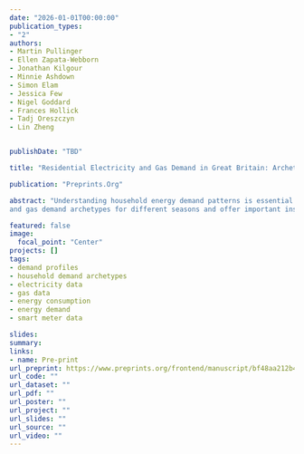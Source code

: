 ```yaml
---
date: "2026-01-01T00:00:00"
publication_types:
- "2"
authors:
- Martin Pullinger
- Ellen Zapata-Webborn
- Jonathan Kilgour
- Minnie Ashdown
- Simon Elam
- Jessica Few
- Nigel Goddard
- Frances Hollick
- Tadj Oreszczyn
- Lin Zheng


publishDate: "TBD"

title: "Residential Electricity and Gas Demand in Great Britain: Archetypal Demand Profiles and Household Explanatory Factors"

publication: "Preprints.Org"

abstract: "Understanding household energy demand patterns is essential for effective energy system planning and policy design. Building on previous cluster analysis of common daily demand profiles, this study identifies household electricity and gas ‘demand archetypes’ which capture the typical summer and winter weekday demand profiles for each home using modal daily demand profiles. We apply logistic regression with household survey data to identify potential explanatory factors. Our study uses half-hourly smart meter data from the Smart Energy Research Lab Observatory in Great Britain between November 2021 and August 2022; 9844 households with electricity data and 7251 with gas data after filtering. We find that household gas demand archetypes show much greater variability between seasons than electricity archetypes, consistent with seasonal variations in gas heating needs. Household demand archetypes with a morning and/or evening peak are the most prevalent in both seasons for electricity and gas. However, a substantial share of households exhibits highly variable demand profiles in both seasons, indicating inconsistent and possibly flexible routines. Logistic regression analysis reveals strong correlations between microgeneration and a midday trough in electricity demand, while electric vehicle ownership increases the likelihood of a variable demand profile. Financial wellbeing and family structure also show correlations with demand archetypes, with lower-income households more likely to exhibit variable and peak-time gas archetypes; perhaps indicating efforts to reduce costs. Our findings highlight the value of analysing household electricity
and gas demand archetypes for different seasons and offer important insights for demand-side energy management, forecasting and policy."

featured: false
image: 
  focal_point: "Center"
projects: []
tags: 
- demand profiles
- household demand archetypes
- electricity data
- gas data
- energy consumption
- energy demand
- smart meter data

slides: 
summary: 
links:
- name: Pre-print
url_preprint: https://www.preprints.org/frontend/manuscript/bf48aa212b4b48558e193b7a3e723d50/download_pub
url_code: ""
url_dataset: ""
url_pdf: ""
url_poster: ""
url_project: ""
url_slides: ""
url_source: ""
url_video: ""
---
```


